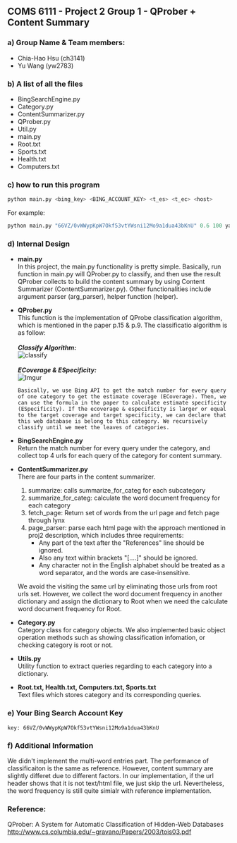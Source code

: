 ## COMS 6111 - Project 2 Group 1 - QProber + Content Summary

### a) Group Name & Team members:
- Chia-Hao Hsu (ch3141)
- Yu Wang (yw2783)

### b) A list of all the files
- BingSearchEngine.py
- Category.py
- ContentSummarizer.py
- QProber.py
- Util.py
- main.py
- Root.txt
- Sports.txt
- Health.txt
- Computers.txt

### c) how to run this program
```python
python main.py <bing_key> <BING_ACCOUNT_KEY> <t_es> <t_ec> <host>
```
  For example:
```python
python main.py "66VZ/0vWWypKpW7Okf53vtYWsni12Mo9a1dua43bKnU" 0.6 100 yahoo.com
```
### d) Internal Design
- **main.py**<br>
    In this project, the main.py functionality is pretty simple. Basically, run function in main.py will QProber.py to classify, and then use the result QProber collects to build the content summary by using Content Summarizer (ContentSummarizer.py). Other functionalities include argument parser (arg_parser), helper function (helper).

- **QProber.py**<br>
    This function is the implementation of QProbe classification algorithm, which is mentioned in the paper p.15 & p.9. The classificatio algorithm is as follow:<br><br>
      ***Classify Algorithm:***<br>
      ![classify](http://i.imgur.com/Ghqi6UL.png)
      <br><br>
      ***ECoverage & ESpecificity:***<br>
      ![Imgur](http://i.imgur.com/kIgnn30.png)
      
      Basically, we use Bing API to get the match number for every query of one category to get the estimate coverage (ECoverage). Then, we can use the formula in the paper to calculate estimate specificity (ESpecificity). If the ecoverage & especificity is larger or equal to the target coverage and target specificity, we can declare that this web database is belong to this category. We recursively classify until we meet the leaves of categories.
    
- **BingSearchEngine.py**<br>
    Return the match number for every query under the category, and collect top 4 urls for each query of the category for content summary.

- **ContentSummarizer.py**<br>
    There are four parts in the content summarizer. <br>
    1) summarize: calls summarize_for_categ for each subcategory <br>
    2) summarize_for_categ: calculate the word document frequency for each category <br>
    3) fetch_page: Return set of words from the url page and fetch page through lynx <br>
    4) page_parser: parse each html page with the approach mentioned in proj2 description, which includes three requirements:<br>
          - Any part of the text after the "References" line should be ignored.<br>
          - Also any text within brackets "[....]" should be ignored.<br>
          - Any character not in the English alphabet should be treated as a word separator, and the words are case-insensitive.<br>

    We avoid the visiting the same url by eliminating those urls from root urls set. However, we collect the word document frequency in another dictionary and assign the dictionary to Root when we need the calculate word document frequency for Root.

- **Category.py**<br>
    Category class for category objects. We also implemented basic object operation methods such as showing classification infomation, or checking category is root or not. 

- **Utils.py**<br>
    Utility function to extract queries regarding to each category into a dictionary.
    
- **Root.txt, Health.txt, Computers.txt, Sports.txt**<br>
    Text files which stores category and its corresponding queries. 

### e) Your Bing Search Account Key
    key: 66VZ/0vWWypKpW7Okf53vtYWsni12Mo9a1dua43bKnU

### f) Additional Information
We didn't implement the multi-word entries part. The performance of classificaiton is the same as reference. However, content summary are slightly differet due to different factors. In our implementation, if the url header shows that it is not text/html file, we just skip the url. Nevertheless, the word frequency is still quite simialr with reference implementation.

### Reference:
QProber: A System for Automatic Classification of Hidden-Web Databases http://www.cs.columbia.edu/~gravano/Papers/2003/tois03.pdf
